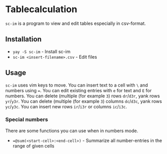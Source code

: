 # Tablecalculation

`sc-im` is a program to view and edit tables especially in csv-format.

## Installation

- `yay -S sc-im` - Install sc-im
- `sc-im <insert-filename>.csv` - Edit files

## Usage

`sc-im` uses vim keys to move.
You can insert text to a cell with `\` and numbers using `=`.
You can edit existing entries with `e` for text and `E` for numbers.
You can delete (multiple (for example `3`) rows `dr`/`d3r`, yank rows `yr`/`y3r`.
You can delete (multiple (for example `3`) columns `dc`/`d3c`, yank rows `yc`/`y3c`.
You can insert new rows `ir`/`i3r` or columns `ic`/`i3c`.

### Special numbers

There are some functions you can use when in numbers mode.

- `=@sum(<start-cell>:<end-cell>)` - Summarize all number-entries in the range of given cells
